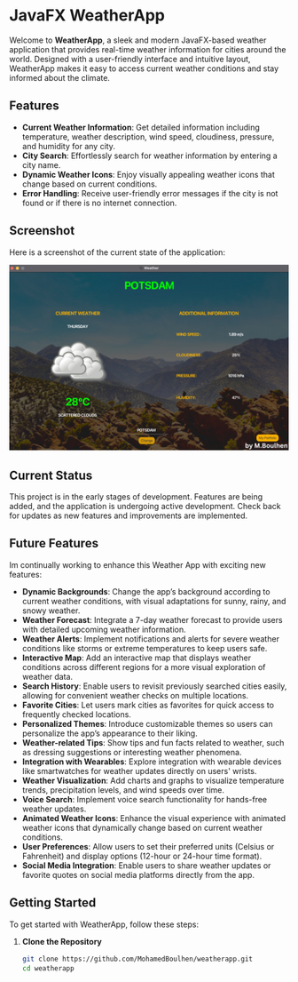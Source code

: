 # JavaFX WeatherApp

Welcome to **WeatherApp**, a sleek and modern JavaFX-based weather application that provides real-time weather information for cities around the world. Designed with a user-friendly interface and intuitive layout, WeatherApp makes it easy to access current weather conditions and stay informed about the climate.

## Features

- **Current Weather Information**: Get detailed information including temperature, weather description, wind speed, cloudiness, pressure, and humidity for any city.
- **City Search**: Effortlessly search for weather information by entering a city name.
- **Dynamic Weather Icons**: Enjoy visually appealing weather icons that change based on current conditions.
- **Error Handling**: Receive user-friendly error messages if the city is not found or if there is no internet connection.

## Screenshot

Here is a screenshot of the current state of the application:

![Screenshot](src/main/resources/images/screen.png)

## Current Status

This project is in the early stages of development. Features are being added, and the application is undergoing active development. Check back for updates as new features and improvements are implemented.


## Future Features

Im continually working to enhance this Weather App with exciting new features:

- **Dynamic Backgrounds**: Change the app’s background according to current weather conditions, with visual adaptations for sunny, rainy, and snowy weather.
- **Weather Forecast**: Integrate a 7-day weather forecast to provide users with detailed upcoming weather information.
- **Weather Alerts**: Implement notifications and alerts for severe weather conditions like storms or extreme temperatures to keep users safe.
- **Interactive Map**: Add an interactive map that displays weather conditions across different regions for a more visual exploration of weather data.
- **Search History**: Enable users to revisit previously searched cities easily, allowing for convenient weather checks on multiple locations.
- **Favorite Cities**: Let users mark cities as favorites for quick access to frequently checked locations.
- **Personalized Themes**: Introduce customizable themes so users can personalize the app’s appearance to their liking.
- **Weather-related Tips**: Show tips and fun facts related to weather, such as dressing suggestions or interesting weather phenomena.
- **Integration with Wearables**: Explore integration with wearable devices like smartwatches for weather updates directly on users' wrists.
- **Weather Visualization**: Add charts and graphs to visualize temperature trends, precipitation levels, and wind speeds over time.
- **Voice Search**: Implement voice search functionality for hands-free weather updates.
- **Animated Weather Icons**: Enhance the visual experience with animated weather icons that dynamically change based on current weather conditions.
- **User Preferences**: Allow users to set their preferred units (Celsius or Fahrenheit) and display options (12-hour or 24-hour time format).
- **Social Media Integration**: Enable users to share weather updates or favorite quotes on social media platforms directly from the app.

## Getting Started

To get started with WeatherApp, follow these steps:

1. **Clone the Repository**

   ```bash
   git clone https://github.com/MohamedBoulhen/weatherapp.git
   cd weatherapp
